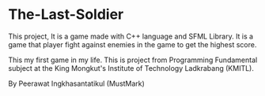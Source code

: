 # The-Last-Soldier
This project, It is a game made with C++ language and SFML Library. It is a game that player fight against enemies in the game to get the highest score.

This my first game in my life. This is project from Programming Fundamental subject at the King Mongkut's Institute of Technology Ladkrabang (KMITL).

By Peerawat Ingkhasantatikul (MustMark)
